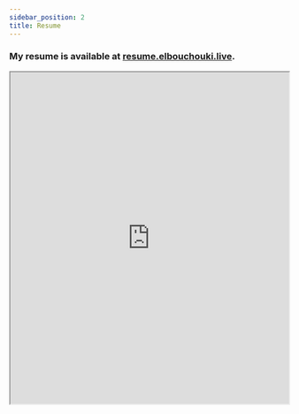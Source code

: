 ```yaml
---
sidebar_position: 2
title: Resume
---
```


### My resume is available at [resume.elbouchouki.live](http://resume.elbouchouki.live/).

<iframe width="100%" height="600" src="https://portfolio.elbouchouki.live/resume/resume_eng.pdf" />